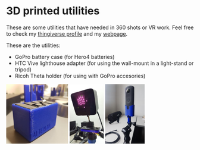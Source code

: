 # 3D printed utilities

These are some utilities that have needed in 360 shots or VR work. Feel free to check my [thingiverse profile](https://www.thingiverse.com/sergiobd/designs) and my [webpage](www.alterlab.io).

These are the utilities:

* GoPro battery case (for Hero4 batteries)
* HTC Vive lighthouse adapter (for using the wall-mount in a light-stand or tripod)
* Ricoh Theta holder (for using with GoPro accesories)

<img src="https://github.com/sergiobd/VR-Misc/blob/master/3DPrintedUtilities/images/GoPro_battery_case.JPG" height="160"> <img src="https://github.com/sergiobd/VR-Misc/blob/master/3DPrintedUtilities/images/lighthouse_adapter.JPG"  height="160"> <img src="https://github.com/sergiobd/VR-Misc/blob/master/3DPrintedUtilities/images/theta_holder.jpg"  height="160">
